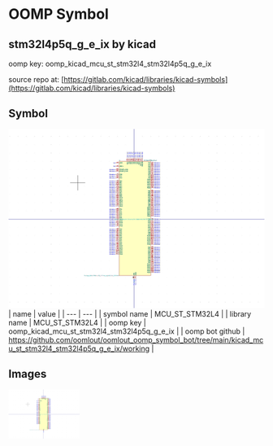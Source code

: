 # OOMP Symbol  
## stm32l4p5q_g_e_ix  by kicad  
  
oomp key: oomp_kicad_mcu_st_stm32l4_stm32l4p5q_g_e_ix  
  
source repo at: [https://gitlab.com/kicad/libraries/kicad-symbols](https://gitlab.com/kicad/libraries/kicad-symbols)  
## Symbol  
  
[![working.png](working_600.png)](working.png)  
| name | value | 
| --- | --- | 
| symbol name | MCU_ST_STM32L4 | 
| library name | MCU_ST_STM32L4 | 
| oomp key | oomp_kicad_mcu_st_stm32l4_stm32l4p5q_g_e_ix | 
| oomp bot github | https://github.com/oomlout/oomlout_oomp_symbol_bot/tree/main/kicad_mcu_st_stm32l4_stm32l4p5q_g_e_ix/working | 
## Images  
  
[![working.png](working_140.png)](working.png)  
